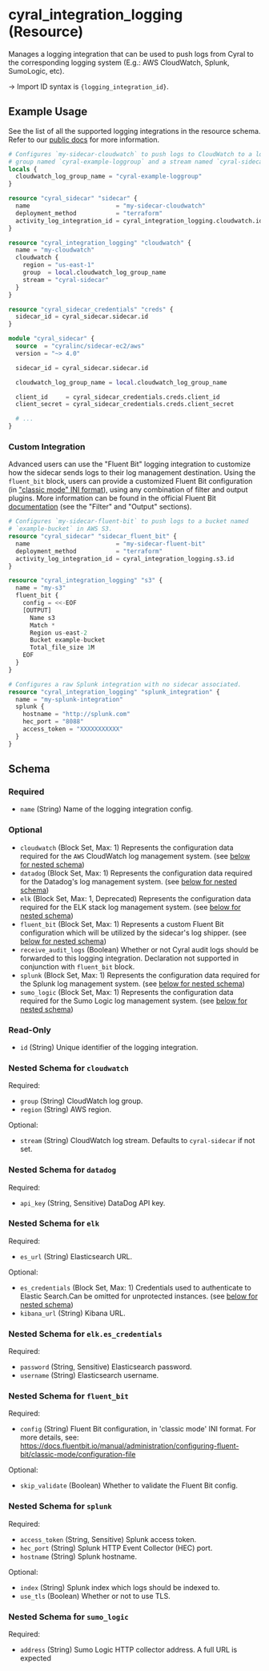 # cyral_integration_logging (Resource)

Manages a logging integration that can be used to push logs from Cyral to the corresponding logging system (E.g.: AWS CloudWatch, Splunk, SumoLogic, etc).

-> Import ID syntax is `{logging_integration_id}`.

## Example Usage

See the list of all the supported logging integrations in the resource schema.
Refer to our [public docs](https://cyral.com/docs/integrations/siem/) for more information.

```terraform
# Configures `my-sidecar-cloudwatch` to push logs to CloudWatch to a log
# group named `cyral-example-loggroup` and a stream named `cyral-sidecar`.
locals {
  cloudwatch_log_group_name = "cyral-example-loggroup"
}

resource "cyral_sidecar" "sidecar" {
  name                        = "my-sidecar-cloudwatch"
  deployment_method           = "terraform"
  activity_log_integration_id = cyral_integration_logging.cloudwatch.id
}

resource "cyral_integration_logging" "cloudwatch" {
  name = "my-cloudwatch"
  cloudwatch {
    region = "us-east-1"
    group  = local.cloudwatch_log_group_name
    stream = "cyral-sidecar"
  }
}

resource "cyral_sidecar_credentials" "creds" {
  sidecar_id = cyral_sidecar.sidecar.id
}

module "cyral_sidecar" {
  source  = "cyralinc/sidecar-ec2/aws"
  version = "~> 4.0"

  sidecar_id = cyral_sidecar.sidecar.id

  cloudwatch_log_group_name = local.cloudwatch_log_group_name

  client_id     = cyral_sidecar_credentials.creds.client_id
  client_secret = cyral_sidecar_credentials.creds.client_secret

  # ...
}
```

### Custom Integration

Advanced users can use the "Fluent Bit" logging integration to customize how the sidecar sends logs to
their log management destination. Using the `fluent_bit` block, users can provide a customized Fluent Bit
configuration (in ["classic mode" INI format](https://docs.fluentbit.io/manual/administration/configuring-fluent-bit/classic-mode)),
using any combination of filter and output plugins. More information can be found in the official
Fluent Bit [documentation](https://docs.fluentbit.io/manual/concepts/data-pipeline) (see the "Filter"
and "Output" sections).

```terraform
# Configures `my-sidecar-fluent-bit` to push logs to a bucket named
# `example-bucket` in AWS S3.
resource "cyral_sidecar" "sidecar_fluent_bit" {
  name                        = "my-sidecar-fluent-bit"
  deployment_method           = "terraform"
  activity_log_integration_id = cyral_integration_logging.s3.id
}

resource "cyral_integration_logging" "s3" {
  name = "my-s3"
  fluent_bit {
    config = <<-EOF
    [OUTPUT]
      Name s3
      Match *
      Region us-east-2
      Bucket example-bucket
      Total_file_size 1M
    EOF
  }
}

# Configures a raw Splunk integration with no sidecar associated.
resource "cyral_integration_logging" "splunk_integration" {
  name = "my-splunk-integration"
  splunk {
    hostname = "http://splunk.com"
    hec_port = "8088"
    access_token = "XXXXXXXXXXX"
  }
}
```

<!-- schema generated by tfplugindocs -->

## Schema

### Required

-   `name` (String) Name of the logging integration config.

### Optional

-   `cloudwatch` (Block Set, Max: 1) Represents the configuration data required for the `AWS` CloudWatch log management system. (see [below for nested schema](#nestedblock--cloudwatch))
-   `datadog` (Block Set, Max: 1) Represents the configuration data required for the Datadog's log management system. (see [below for nested schema](#nestedblock--datadog))
-   `elk` (Block Set, Max: 1, Deprecated) Represents the configuration data required for the ELK stack log management system. (see [below for nested schema](#nestedblock--elk))
-   `fluent_bit` (Block Set, Max: 1) Represents a custom Fluent Bit configuration which will be utilized by the sidecar's log shipper. (see [below for nested schema](#nestedblock--fluent_bit))
-   `receive_audit_logs` (Boolean) Whether or not Cyral audit logs should be forwarded to this logging integration. Declaration not supported in conjunction with `fluent_bit` block.
-   `splunk` (Block Set, Max: 1) Represents the configuration data required for the Splunk log management system. (see [below for nested schema](#nestedblock--splunk))
-   `sumo_logic` (Block Set, Max: 1) Represents the configuration data required for the Sumo Logic log management system. (see [below for nested schema](#nestedblock--sumo_logic))

### Read-Only

-   `id` (String) Unique identifier of the logging integration.

<a id="nestedblock--cloudwatch"></a>

### Nested Schema for `cloudwatch`

Required:

-   `group` (String) CloudWatch log group.
-   `region` (String) AWS region.

Optional:

-   `stream` (String) CloudWatch log stream. Defaults to `cyral-sidecar` if not set.

<a id="nestedblock--datadog"></a>

### Nested Schema for `datadog`

Required:

-   `api_key` (String, Sensitive) DataDog API key.

<a id="nestedblock--elk"></a>

### Nested Schema for `elk`

Required:

-   `es_url` (String) Elasticsearch URL.

Optional:

-   `es_credentials` (Block Set, Max: 1) Credentials used to authenticate to Elastic Search.Can be omitted for unprotected instances. (see [below for nested schema](#nestedblock--elk--es_credentials))
-   `kibana_url` (String) Kibana URL.

<a id="nestedblock--elk--es_credentials"></a>

### Nested Schema for `elk.es_credentials`

Required:

-   `password` (String, Sensitive) Elasticsearch password.
-   `username` (String) Elasticsearch username.

<a id="nestedblock--fluent_bit"></a>

### Nested Schema for `fluent_bit`

Required:

-   `config` (String) Fluent Bit configuration, in 'classic mode' INI format. For more details, see: https://docs.fluentbit.io/manual/administration/configuring-fluent-bit/classic-mode/configuration-file

Optional:

-   `skip_validate` (Boolean) Whether to validate the Fluent Bit config.

<a id="nestedblock--splunk"></a>

### Nested Schema for `splunk`

Required:

-   `access_token` (String, Sensitive) Splunk access token.
-   `hec_port` (String) Splunk HTTP Event Collector (HEC) port.
-   `hostname` (String) Splunk hostname.

Optional:

-   `index` (String) Splunk index which logs should be indexed to.
-   `use_tls` (Boolean) Whether or not to use TLS.

<a id="nestedblock--sumo_logic"></a>

### Nested Schema for `sumo_logic`

Required:

-   `address` (String) Sumo Logic HTTP collector address. A full URL is expected

